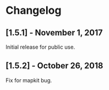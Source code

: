 # Changelog

## [1.5.1] - November 1, 2017

Initial release for public use.

## [1.5.2] - October 26, 2018

Fix for mapkit bug.


